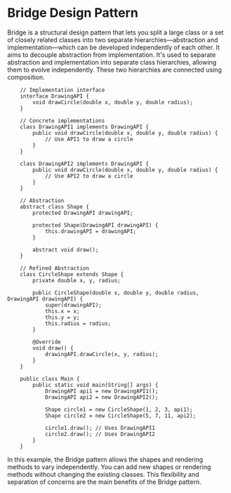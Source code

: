 # Bridge Design Pattern
Bridge is a structural design pattern that lets you split a large class or a set of closely related classes into two separate hierarchies—abstraction
and implementation—which can be developed independently of each other. It aims to decouple abstraction from implementation. It's used to separate abstraction 
and implementation into separate class hierarchies, allowing them to evolve independently. These two hierarchies are connected using composition.

```
    // Implementation interface
    interface DrawingAPI {
        void drawCircle(double x, double y, double radius);
    }
    
    // Concrete implementations
    class DrawingAPI1 implements DrawingAPI {
        public void drawCircle(double x, double y, double radius) {
            // Use API1 to draw a circle
        }
    }
    
    class DrawingAPI2 implements DrawingAPI {
        public void drawCircle(double x, double y, double radius) {
            // Use API2 to draw a circle
        }
    }
    
    // Abstraction
    abstract class Shape {
        protected DrawingAPI drawingAPI;
    
        protected Shape(DrawingAPI drawingAPI) {
            this.drawingAPI = drawingAPI;
        }
    
        abstract void draw();
    }
    
    // Refined Abstraction
    class CircleShape extends Shape {
        private double x, y, radius;
    
        public CircleShape(double x, double y, double radius, DrawingAPI drawingAPI) {
            super(drawingAPI);
            this.x = x;
            this.y = y;
            this.radius = radius;
        }
    
        @Override
        void draw() {
            drawingAPI.drawCircle(x, y, radius);
        }
    }
    
    public class Main {
        public static void main(String[] args) {
            DrawingAPI api1 = new DrawingAPI1();
            DrawingAPI api2 = new DrawingAPI2();
    
            Shape circle1 = new CircleShape(1, 2, 3, api1);
            Shape circle2 = new CircleShape(5, 7, 11, api2);
    
            circle1.draw(); // Uses DrawingAPI1
            circle2.draw(); // Uses DrawingAPI2
        }
    }

````

In this example, the Bridge pattern allows the shapes and rendering methods to vary independently. You can add new shapes or rendering methods without changing the existing classes. This flexibility and separation of concerns are the main benefits of the Bridge pattern.
